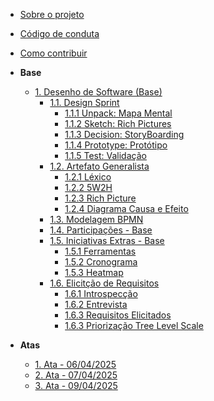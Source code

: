 <!-- docs/_sidebar.md -->

- [Sobre o projeto](/)

- [Código de conduta](/)

- [Como contribuir](/)

- **Base**
  - [1. Desenho de Software (Base)](./Base/1.Base.md)
    - [1.1. Design Sprint](./Base/DesignSprint/1.1.DesignSprint.md)
      - [1.1.1 Unpack: Mapa Mental](./Base/DesignSprint/1.1.1MapaMental.md)
      - [1.1.2 Sketch: Rich Pictures](./Base/DesignSprint/1.1.2RichPictures.md)
      - [1.1.3 Decision: StoryBoarding](./Base/DesignSprint/1.1.3StoryBoarding.md)
      - [1.1.4 Prototype: Protótipo](./Base/DesignSprint/1.1.4Prototipo.md)
      - [1.1.5 Test: Validação](./Base/DesignSprint/1.1.5Validacao.md)
    - [1.2. Artefato Generalista](./Base/ArtefatosGeneralistas/1.2.ArtefatoGeneralista.md)
      - [1.2.1 Léxico](./Base/ArtefatosGeneralistas/1.2.1Lexico.md)
      - [1.2.2 5W2H](./Base/ArtefatosGeneralistas/1.2.25W2H.md)
      - [1.2.3 Rich Picture](./Base/ArtefatosGeneralistas/1.2.3RichPicture.md)
      - [1.2.4 Diagrama Causa e Efeito](./Base/ArtefatosGeneralistas/1.2.4DiagramCausaEfeito.md)
    - [1.3. Modelagem BPMN](./Base/BPMN/1.3.ModelagemBPMN.md)
    - [1.4. Participações - Base](./Base/Participacoes/1.4.ParticipacoesBase.md)
    - [1.5. Iniciativas Extras - Base](./Base/Extra/1.5.IniciativasExtras.md)
      - [1.5.1 Ferramentas](./Base/Extra/1.5.1Ferramentas.md)
      - [1.5.2 Cronograma](./Base/Extra/1.5.2Cronograma.md)
      - [1.5.3 Heatmap](./Base/Extra/1.5.3Heatmap.md)
    - [1.6. Elicitção de Requisitos](./Base/Elicitacao/1.6.Elicitacao.md)
      - [1.6.1 Introspecção](./Base/Elicitacao/1.6.1Introspeccao.md)
      - [1.6.2 Entrevista](./Base/Elicitacao/1.6.2Entrevista.md)
      - [1.6.3 Requisitos Elicitados](./Base/Elicitacao/1.6.3RequisitosElicitados.md)
      - [1.6.3 Priorização Tree Level Scale](./Base/Elicitacao/1.6.4Priorizacao.md)

- **Atas**
  - [1. Ata - 06/04/2025](./Base/Extra/Atas/ata1.md)
  - [2. Ata - 07/04/2025](./Base/Extra/Atas/ata2.md)
  - [3. Ata - 09/04/2025](./Base/Extra/Atas/ata3.md)
